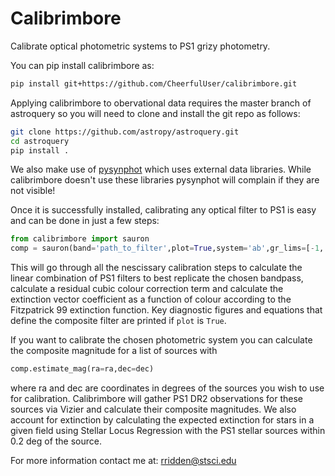 # Calibrimbore

Calibrate optical photometric systems to PS1 grizy photometry.

You can pip install calibrimbore as:
```bash
pip install git+https://github.com/CheerfulUser/calibrimbore.git
```

Applying calibrimbore to obervational data requires the master branch of astroquery 
so you will need to clone and install the git repo as follows:
```bash
git clone https://github.com/astropy/astroquery.git
cd astroquery 
pip install .
```
We also make use of [pysynphot](https://pysynphot.readthedocs.io/en/latest/) which uses external data libraries. While calibrimbore 
doesn't use these libraries pysynphot will complain if they are not visible! 

Once it is successfully installed, calibrating any optical filter to PS1 is easy and can be done in just a few steps:
```python
from calibrimbore import sauron
comp = sauron(band='path_to_filter',plot=True,system='ab',gr_lims=[-1,.8],cubic_corr=True)
```
This will go through all the nescissary calibration steps to calculate the linear combination of PS1 filters 
to best replicate the chosen bandpass, calculate a residual cubic colour correction term and calculate 
the extinction vector coefficient as a function of colour according to the Fitzpatrick 99 extinction function.
Key diagnostic figures and equations that define the composite filter are printed if `plot` is `True`.

If you want to calibrate the chosen photometric system you can calculate the composite magnitude for a list 
of sources with 
```python
comp.estimate_mag(ra=ra,dec=dec)
```
where ra and dec are coordinates in degrees of the sources you wish to use for calibration. Calibrimbore will gather PS1 DR2 observations for 
these sources via Vizier and calculate their composite magnitudes. We also account for extinction by calculating the expected extinction for 
stars in a given field using Stellar Locus Regression with the PS1 stellar sources within 0.2 deg of the source.

For more information contact me at: rridden@stsci.edu